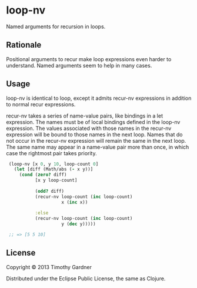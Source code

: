 # loop-nv

Named arguments for recursion in loops.

## Rationale

Positional arguments to recur make loop expressions even harder to understand.
Named arguments seem to help in many cases.

## Usage

loop-nv is identical to loop, except it admits recur-nv expressions in addition
to normal recur expressions. 
 
recur-nv takes a series of name-value pairs, like bindings in a let
expression. The names must be of local bindings defined in the loop-nv
expression. The values associated with those names in the recur-nv 
expression will be bound to those names in the next loop. Names that 
do not occur in the recur-nv expression will remain the same in the 
next loop. The same name may appear in a name-value pair more than
once, in which case the rightmost pair takes priority.

```clojure
 (loop-nv [x 0, y 10, loop-count 0]
   (let [diff (Math/abs (- x y))]
     (cond (zero? diff)
           [x y loop-count]
		       
           (odd? diff)
           (recur-nv loop-count (inc loop-count)
                     x (inc x))
		       
           :else
           (recur-nv loop-count (inc loop-count) 
                     y (dec y)))))

 ;; => [5 5 10]
```

## License

Copyright © 2013 Timothy Gardner

Distributed under the Eclipse Public License, the same as Clojure.
